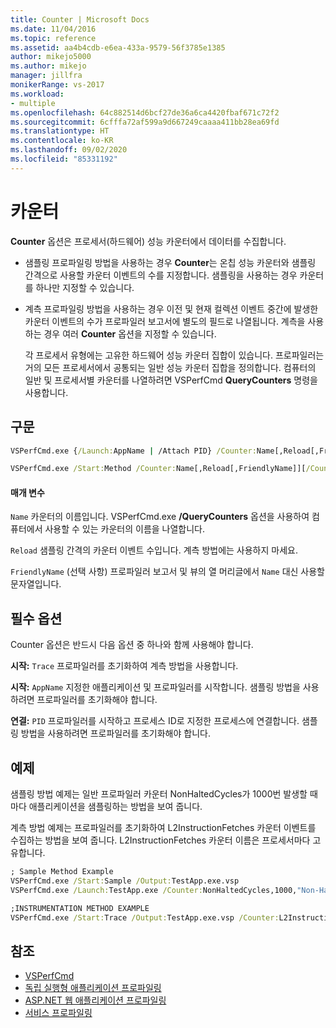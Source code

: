```yaml
---
title: Counter | Microsoft Docs
ms.date: 11/04/2016
ms.topic: reference
ms.assetid: aa4b4cdb-e6ea-433a-9579-56f3785e1385
author: mikejo5000
ms.author: mikejo
manager: jillfra
monikerRange: vs-2017
ms.workload:
- multiple
ms.openlocfilehash: 64c882514d6bcf27de36a6ca4420fbaf671c72f2
ms.sourcegitcommit: 6cfffa72af599a9d667249caaaa411bb28ea69fd
ms.translationtype: HT
ms.contentlocale: ko-KR
ms.lasthandoff: 09/02/2020
ms.locfileid: "85331192"
---
```

# <a name="counter"></a>카운터
**Counter** 옵션은 프로세서(하드웨어) 성능 카운터에서 데이터를 수집합니다.

- 샘플링 프로파일링 방법을 사용하는 경우 **Counter**는 온칩 성능 카운터와 샘플링 간격으로 사용할 카운터 이벤트의 수를 지정합니다. 샘플링을 사용하는 경우 카운터를 하나만 지정할 수 있습니다.

- 계측 프로파일링 방법을 사용하는 경우 이전 및 현재 컬렉션 이벤트 중간에 발생한 카운터 이벤트의 수가 프로파일러 보고서에 별도의 필드로 나열됩니다. 계측을 사용하는 경우 여러 **Counter** 옵션을 지정할 수 있습니다.

  각 프로세서 유형에는 고유한 하드웨어 성능 카운터 집합이 있습니다. 프로파일러는 거의 모든 프로세서에서 공통되는 일반 성능 카운터 집합을 정의합니다. 컴퓨터의 일반 및 프로세서별 카운터를 나열하려면 VSPerfCmd **QueryCounters** 명령을 사용합니다.

## <a name="syntax"></a>구문

```cmd
VSPerfCmd.exe {/Launch:AppName | /Attach PID} /Counter:Name[,Reload[,FriendlyName]][Options]
```

```cmd
VSPerfCmd.exe /Start:Method /Counter:Name[,Reload[,FriendlyName]][/Counter:Name[,Reload[,FriendlyName]]][Options]
```

#### <a name="parameters"></a>매개 변수
 `Name` 카운터의 이름입니다. VSPerfCmd.exe **/QueryCounters** 옵션을 사용하여 컴퓨터에서 사용할 수 있는 카운터의 이름을 나열합니다.

 `Reload` 샘플링 간격의 카운터 이벤트 수입니다. 계측 방법에는 사용하지 마세요.

 `FriendlyName` (선택 사항) 프로파일러 보고서 및 뷰의 열 머리글에서 `Name` 대신 사용할 문자열입니다.

## <a name="required-options"></a>필수 옵션
 Counter 옵션은 반드시 다음 옵션 중 하나와 함께 사용해야 합니다.

 **시작:** `Trace` 프로파일러를 초기화하여 계측 방법을 사용합니다.

 **시작:** `AppName` 지정한 애플리케이션 및 프로파일러를 시작합니다. 샘플링 방법을 사용하려면 프로파일러를 초기화해야 합니다.

 **연결:** `PID` 프로파일러를 시작하고 프로세스 ID로 지정한 프로세스에 연결합니다. 샘플링 방법을 사용하려면 프로파일러를 초기화해야 합니다.

## <a name="example"></a>예제
 샘플링 방법 예제는 일반 프로파일러 카운터 NonHaltedCycles가 1000번 발생할 때마다 애플리케이션을 샘플링하는 방법을 보여 줍니다.

 계측 방법 예제는 프로파일러를 초기화하여 L2InstructionFetches 카운터 이벤트를 수집하는 방법을 보여 줍니다. L2InstructionFetches 카운터 이름은 프로세서마다 고유합니다.

```cmd
; Sample Method Example
VSPerfCmd.exe /Start:Sample /Output:TestApp.exe.vsp
VSPerfCmd.exe /Launch:TestApp.exe /Counter:NonHaltedCycles,1000,"Non-Halted Cycles"

;INSTRUMENTATION METHOD EXAMPLE
VSPerfCmd.exe /Start:Trace /Output:TestApp.exe.vsp /Counter:L2InstructionFetches,,"L2 Cache Instruction Fetches"
```

## <a name="see-also"></a>참조
- [VSPerfCmd](../profiling/vsperfcmd.md)
- [독립 실행형 애플리케이션 프로파일링](../profiling/command-line-profiling-of-stand-alone-applications.md)
- [ASP.NET 웹 애플리케이션 프로파일링](../profiling/command-line-profiling-of-aspnet-web-applications.md)
- [서비스 프로파일링](../profiling/command-line-profiling-of-services.md)
